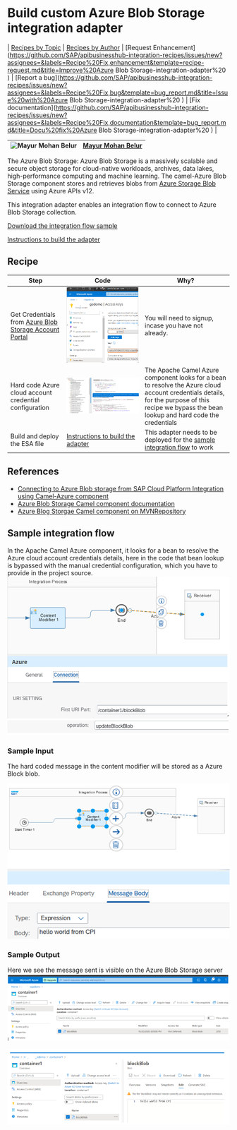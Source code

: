 # Build custom Azure Blob Storage integration adapter

\| [Recipes by Topic](../../readme.md ) \| [Recipes by Author](../../author.md ) \| [Request Enhancement](https://github.com/SAP/apibusinesshub-integration-recipes/issues/new?assignees=&labels=Recipe%20Fix,enhancement&template=recipe-request.md&title=Improve%20Azure Blob Storage-integration-adapter%20 ) \| [Report a bug](https://github.com/SAP/apibusinesshub-integration-recipes/issues/new?assignees=&labels=Recipe%20Fix,bug&template=bug_report.md&title=Issue%20with%20Azure Blob Storage-integration-adapter%20 ) \| [Fix documentation](https://github.com/SAP/apibusinesshub-integration-recipes/issues/new?assignees=&labels=Recipe%20Fix,documentation&template=bug_report.md&title=Docu%20fix%20Azure Blob Storage-integration-adapter%20 ) \|

![Mayur Mohan Belur](https://github.com/mayurmohan.png?size=50 ) | [Mayur Mohan Belur](https://github.com/mayurmohan ) |
----|----|

The Azure Blob Storage: Azure Blob Storage is a massively scalable and secure object storage for cloud-native workloads, archives, data lakes, high-performance computing and machine learning. The camel-Azure Blob Storage component stores and retrieves blobs from [Azure Storage Blob Service](https://azure.microsoft.com/services/storage/blobs/) using Azure APIs v12.

This integration adapter enables an integration flow to connect to Azure Blob Storage collection.

[Download the integration flow sample](IntegrationFlow/AzureDemo.zip)

[Instructions to build the adapter](../../build-deploy-camel-community-adapters.md)

## Recipe

Step|Code|Why?
----|----|----
Get Credentials from [Azure Blob Storage Account Portal](https://portal.azure.com) |![look up  Azure Blob Service Credentials](GetAzureBlobCredentials.png) | You will need to signup, incase you have not already.|
Hard code Azure cloud account credential configuration | ![Hard code credentials](ModifyProjectSrc.png)| The Apache Camel Azure component looks for a bean to resolve the Azure cloud account credentials details, for the purpose of this recipe we bypass the bean lookup and hard code the credentials|
Build and deploy the ESA file|[Instructions to build the adapter](../../build-deploy-camel-community-adapters.md#download-and-installation)| This adapter needs to be deployed for the [sample integration flow](IntegrationFlow/AzureDemo.zip) to work |



## References
* [Connecting to Azure Blob storage from SAP Cloud Platform Integration using Camel-Azure component](https://blogs.sap.com/2020/10/21/connecting-to-azure-blob-storage-from-sap-cloud-platform-integration-using-camel-azure-component/)
* [Azure Blob Storage Camel component documentation](https://camel.apache.org/components/latest/azure-storage-blob-component.html)
* [Azure Blog Storgae Camel component on MVNRepository](https://mvnrepository.com/artifact/org.apache.camel/camel-azure/2.24.0)


## Sample integration flow
In the Apache Camel Azure component, it looks for a bean to resolve the Azure cloud account credentials details, here in the code that bean lookup is bypassed with the manual credential configuration, which you have to provide in the project source.
![iflowimage](AzureBlobStorageConfig.png)

### Sample Input
The hard coded message in the content modifier will be stored as a Azure Block blob.

![input-image](AzureBlobStoragMessageInput1.png)

### Sample Output
Here we see the message sent is visible on the Azure Blob Storage server\
![Output Image](AzureBlobStorageOutput1.png)\
\
![Output Image](AzureBlobStorageOutput2.png)
